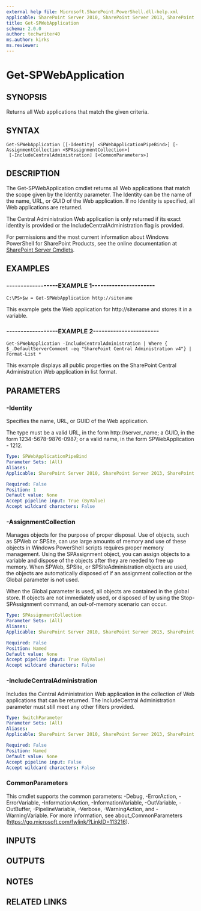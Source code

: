 ```yaml
---
external help file: Microsoft.SharePoint.PowerShell.dll-help.xml
applicable: SharePoint Server 2010, SharePoint Server 2013, SharePoint Server 2016, SharePoint Server 2019
title: Get-SPWebApplication
schema: 2.0.0
author: techwriter40
ms.author: kirks
ms.reviewer:
---
```


# Get-SPWebApplication

## SYNOPSIS

Returns all Web applications that match the given criteria.



## SYNTAX

```
Get-SPWebApplication [[-Identity] <SPWebApplicationPipeBind>] [-AssignmentCollection <SPAssignmentCollection>]
 [-IncludeCentralAdministration] [<CommonParameters>]
```

## DESCRIPTION
The Get-SPWebApplication cmdlet returns all Web applications that match the scope given by the Identity parameter.
The Identity can be the name of the name, URL, or GUID of the Web application.
If no Identity is specified, all Web applications are returned.

The Central Administration Web application is only returned if its exact identity is provided or the IncludeCentralAdministration flag is provided.

For permissions and the most current information about Windows PowerShell for SharePoint Products, see the online documentation at [SharePoint Server Cmdlets](https://docs.microsoft.com/powershell/sharepoint/sharepoint-server/sharepoint-server-cmdlets).

## EXAMPLES

### ------------------EXAMPLE 1---------------------- 
```
C:\PS>$w = Get-SPWebApplication http://sitename
```

This example gets the Web application for http://sitename and stores it in a variable.

### ------------------EXAMPLE 2----------------------- 
```
Get-SPWebApplication -IncludeCentralAdministration | Where { $_.DefaultServerComment -eq "SharePoint Central Administration v4"} | Format-List *
```

This example displays all public properties on the SharePoint Central Administration Web application in list format.

## PARAMETERS

### -Identity
Specifies the name, URL, or GUID of the Web application.

The type must be a valid URL, in the form http://server_name; a GUID, in the form 1234-5678-9876-0987; or a valid name, in the form SPWebApplication - 1212.

```yaml
Type: SPWebApplicationPipeBind
Parameter Sets: (All)
Aliases: 
Applicable: SharePoint Server 2010, SharePoint Server 2013, SharePoint Server 2016, SharePoint Server 2019

Required: False
Position: 1
Default value: None
Accept pipeline input: True (ByValue)
Accept wildcard characters: False
```

### -AssignmentCollection
Manages objects for the purpose of proper disposal.
Use of objects, such as SPWeb or SPSite, can use large amounts of memory and use of these objects in Windows PowerShell scripts requires proper memory management.
Using the SPAssignment object, you can assign objects to a variable and dispose of the objects after they are needed to free up memory.
When SPWeb, SPSite, or SPSiteAdministration objects are used, the objects are automatically disposed of if an assignment collection or the Global parameter is not used.

When the Global parameter is used, all objects are contained in the global store.
If objects are not immediately used, or disposed of by using the Stop-SPAssignment command, an out-of-memory scenario can occur.

```yaml
Type: SPAssignmentCollection
Parameter Sets: (All)
Aliases: 
Applicable: SharePoint Server 2010, SharePoint Server 2013, SharePoint Server 2016, SharePoint Server 2019

Required: False
Position: Named
Default value: None
Accept pipeline input: True (ByValue)
Accept wildcard characters: False
```

### -IncludeCentralAdministration
Includes the Central Administration Web application in the collection of Web applications that can be returned.
The IncludeCentral Administration parameter must still meet any other filters provided.

```yaml
Type: SwitchParameter
Parameter Sets: (All)
Aliases: 
Applicable: SharePoint Server 2010, SharePoint Server 2013, SharePoint Server 2016, SharePoint Server 2019

Required: False
Position: Named
Default value: None
Accept pipeline input: False
Accept wildcard characters: False
```

### CommonParameters
This cmdlet supports the common parameters: -Debug, -ErrorAction, -ErrorVariable, -InformationAction, -InformationVariable, -OutVariable, -OutBuffer, -PipelineVariable, -Verbose, -WarningAction, and -WarningVariable. For more information, see about_CommonParameters (https://go.microsoft.com/fwlink/?LinkID=113216).

## INPUTS

## OUTPUTS

## NOTES

## RELATED LINKS

